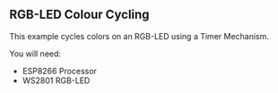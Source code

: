 RGB-LED Colour Cycling
--------------------

This example cycles colors on an RGB-LED using a Timer
Mechanism.

You will need:

 - ESP8266 Processor
 - WS2801 RGB-LED

